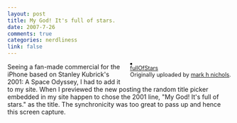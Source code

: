 ```yaml
--- 
layout: post
title: My God! It's full of stars.
date: 2007-7-26
comments: true
categories: nerdliness
link: false
---
```

<div style="float: right; margin-left: 10px; margin-bottom: 10px;">
<a href="http://www.flickr.com/photos/zanshin/904731143/" title="photo sharing"><img src="http://farm2.static.flickr.com/1092/904731143_b0d0b0aeda_m.jpg" alt="" style="border: solid 2px #000000;" /></a>
<br />
<span style="font-size: 0.9em; margin-top: 0px;">
<a href="http://www.flickr.com/photos/zanshin/904731143/">fullOfStars</a>
<br />
Originally uploaded by <a href="http://www.flickr.com/people/zanshin/">mark h nichols</a>.
</span>
</div>
<p>Seeing a fan-made commercial for the iPhone based on Stanley Kubrick's 2001: A Space Odyssey, I had to add it to my site. When I previewed the new posting the random title picker embedded in my site happen to chose the 2001 line, "My God! It's full of stars." as the title. The synchronicity was too great to pass up and hence this screen capture.</p>
<br clear="all" />

